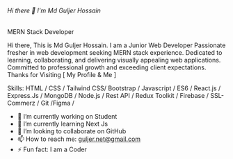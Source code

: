 ###### Hi there 👋 I'm Md Guljer Hossain

MERN Stack Developer

Hi there, This is Md Guljer Hossain. I am a Junior Web Developer Passionate fresher in web development seeking MERN stack experience. Dedicated to learning, collaborating, and delivering visually appealing web applications. Committed to professional growth and exceeding client expectations.
Thanks for Visiting [ My Profile & Me ]

Skills: HTML / CSS / Tailwind CSS/ Bootstrap / Javascript / ES6 / React.js / Express.Js / MongoDB / Node.js / Rest API / Redux Toolkit / Firebase / SSL-Commerz / Git /Figma /   

- 🔭 I’m currently working on Student
- 🌱 I’m currently learning Next Js
- 👯 I’m looking to collaborate on GitHub
- 📫 How to reach me: guljer.net@gmail.com
- ⚡ Fun fact: I am a Coder
